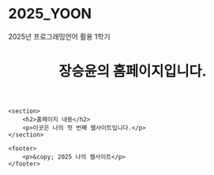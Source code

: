 # 2025_YOON
2025년 프로그래밍언어 활용 1학기

<!DOCTYPE html>
<html lang="ko">
<head>
    <meta charset="UTF-8">
    <meta name="viewport" content="width=device-width, initial-scale=1.0">
    <title>나의 홈페이지</title>
    <link rel="stylesheet" href="styles.css">
</head>
<body>
    <header>
        <h1>장승윤의 홈페이지입니다.</h1>
    </header>

    <section>
        <h2>홈페이지 내용</h2>
        <p>이곳은 나의 첫 번째 웹사이트입니다.</p>
    </section>

    <footer>
        <p>&copy; 2025 나의 웹사이트</p>
    </footer>
</body>
</html>
